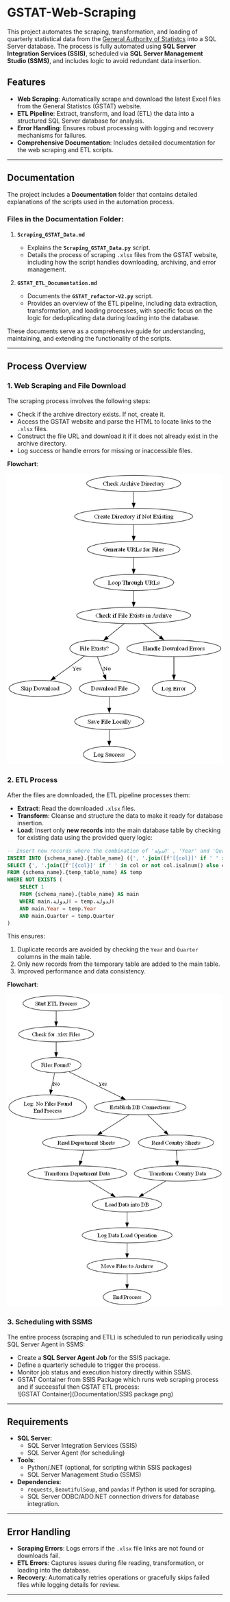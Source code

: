 # GSTAT-Web-Scraping


This project automates the scraping, transformation, and loading of quarterly statistical data from the [General Authority of Statistcs](https://www.GSTAT.gov.sa/ar-sa/EconomicReports/Pages/MonthlyStatistics.aspx) into a SQL Server database. The process is fully automated using **SQL Server Integration Services (SSIS)**, scheduled via **SQL Server Management Studio (SSMS)**, and includes logic to avoid redundant data insertion. 

## Features
- **Web Scraping**: Automatically scrape and download the latest Excel files from the General Statistcs (GSTAT) website.
- **ETL Pipeline**: Extract, transform, and load (ETL) the data into a structured SQL Server database for analysis.
- **Error Handling**: Ensures robust processing with logging and recovery mechanisms for failures.
- **Comprehensive Documentation**: Includes detailed documentation for the web scraping and ETL scripts.  

---

## Documentation  

The project includes a **Documentation** folder that contains detailed explanations of the scripts used in the automation process.  

### Files in the Documentation Folder:  

1. **`Scraping_GSTAT_Data.md`**  
   - Explains the **`Scraping_GSTAT_Data.py`** script.  
   - Details the process of scraping `.xlsx` files from the GSTAT website, including how the script handles downloading, archiving, and error management.  

2. **`GSTAT_ETL_Documentation.md`**  
   - Documents the **`GSTAT_refactor-V2.py`** script.  
   - Provides an overview of the ETL pipeline, including data extraction, transformation, and loading processes, with specific focus on the logic for deduplicating data during loading into the database.  

These documents serve as a comprehensive guide for understanding, maintaining, and extending the functionality of the scripts.  

---
## Process Overview

### 1. **Web Scraping and File Download**
The scraping process involves the following steps:
- Check if the archive directory exists. If not, create it.
- Access the GSTAT website and parse the HTML to locate links to the `.xlsx` files.
- Construct the file URL and download it if it does not already exist in the archive directory.
- Log success or handle errors for missing or inaccessible files.

**Flowchart**:

![Scraping Flowchart](Documentation/flowchart-1.png)

### 2. **ETL Process**
After the files are downloaded, the ETL pipeline processes them:
- **Extract**: Read the downloaded `.xlsx` files.
- **Transform**: Cleanse and structure the data to make it ready for database insertion.
- **Load**: Insert only **new records** into the main database table by checking for existing data using the provided query logic:  

```sql  
-- Insert new records where the combination of 'الدولة' , 'Year' and 'Quarter' does not exist  
INSERT INTO {schema_name}.{table_name} ({', '.join([f'[{col}]' if ' ' in col or not col.isalnum() else col for col in df.columns])})
SELECT {', '.join([f'[{col}]' if ' ' in col or not col.isalnum() else col for col in df.columns])}
FROM {schema_name}.{temp_table_name} AS temp
WHERE NOT EXISTS (
    SELECT 1
    FROM {schema_name}.{table_name} AS main
    WHERE main.الدولة = temp.الدولة
    AND main.Year = temp.Year
    AND main.Quarter = temp.Quarter
)
```  
This ensures:  
1. Duplicate records are avoided by checking the `Year` and `Quarter` columns in the main table.  
2. Only new records from the temporary table are added to the main table.  
3. Improved performance and data consistency.

**Flowchart**:

![ETL Process Flowchart](Documentation/GSTAT_etl_process_flow.png)

### 3. **Scheduling with SSMS**
The entire process (scraping and ETL) is scheduled to run periodically using SQL Server Agent in SSMS:
- Create a **SQL Server Agent Job** for the SSIS package.
- Define a quarterly schedule to trigger the process.
- Monitor job status and execution history directly within SSMS.
- GSTAT Container from SSIS Package which runs web scraping process and if successful then GSTAT ETL process:  
![GSTAT Container](Documentation/SSIS package.png)
---

## Requirements
- **SQL Server**:
  - SQL Server Integration Services (SSIS)
  - SQL Server Agent (for scheduling)
- **Tools**:
  - Python/.NET (optional, for scripting within SSIS packages)
  - SQL Server Management Studio (SSMS)
- **Dependencies**:
  - `requests`, `BeautifulSoup`, and `pandas` if Python is used for scraping.
  - SQL Server ODBC/ADO.NET connection drivers for database integration.

---

## Error Handling
- **Scraping Errors**: Logs errors if the `.xlsx` file links are not found or downloads fail.
- **ETL Errors**: Captures issues during file reading, transformation, or loading into the database.
- **Recovery**: Automatically retries operations or gracefully skips failed files while logging details for review.

---


